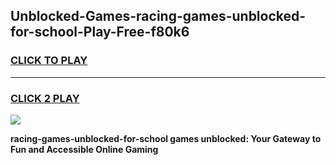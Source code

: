 
## Unblocked-Games-racing-games-unblocked-for-school-Play-Free-f80k6
<h3>
<a href="https://premium76.site?title=racing-games-unblocked-for-school&ref=19M">CLICK TO PLAY</a></h3>
<hr>

<h3>
<a href="https://premium76.site?title=racing-games-unblocked-for-school&ref=19M">CLICK 2 PLAY</a>
  
</h3>

<a href="https://premium76.site?title=racing-games-unblocked-for-school&ref=19M"><img src="https://clearcache.store/games.png"></a>


**racing-games-unblocked-for-school games unblocked: Your Gateway to Fun and Accessible Online Gaming**
